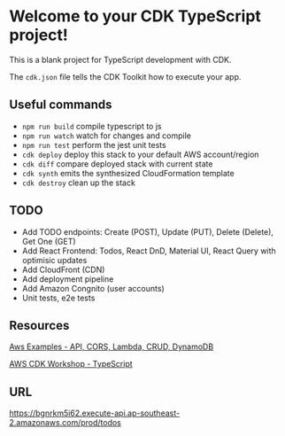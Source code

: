 # Welcome to your CDK TypeScript project!

This is a blank project for TypeScript development with CDK.

The `cdk.json` file tells the CDK Toolkit how to execute your app.

## Useful commands

 * `npm run build`   compile typescript to js
 * `npm run watch`   watch for changes and compile
 * `npm run test`    perform the jest unit tests
 * `cdk deploy`      deploy this stack to your default AWS account/region
 * `cdk diff`        compare deployed stack with current state
 * `cdk synth`       emits the synthesized CloudFormation template
 * `cdk destroy`     clean up the stack

## TODO

- Add TODO endpoints: Create (POST), Update (PUT), Delete (Delete), Get One (GET)
- Add React Frontend: Todos, React DnD, Material UI, React Query with optimisic updates
- Add CloudFront (CDN)
- Add deployment pipeline
- Add Amazon Congnito (user accounts)
- Unit tests, e2e tests

## Resources

[Aws Examples - API, CORS, Lambda, CRUD, DynamoDB](https://github.com/aws-samples/aws-cdk-examples/tree/master/typescript/api-cors-lambda-crud-dynamodb)

[AWS CDK Workshop - TypeScript](https://cdkworkshop.com/20-typescript.html)

## URL

https://bgnrkm5i62.execute-api.ap-southeast-2.amazonaws.com/prod/todos

